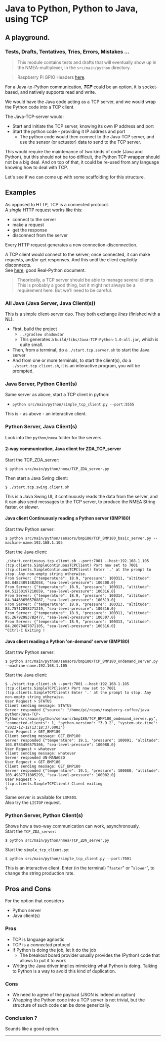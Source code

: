 # Java to Python, Python to Java, using TCP
## A playground. 
### Tests, Drafts, Tentatives, Tries, Errors, Mistakes ...

> This module contains tests and drafts that will eventually show up in the NMEA-multiplexer, in
> the `src/main/python` directory.

> Raspberry Pi GPIO Headers [here](https://www.raspberrypi-spy.co.uk/2012/06/simple-guide-to-the-rpi-gpio-header-and-pins/#:~:text=The%20Raspberry%20header%20is%20the,3.3V%20(on%202%20pins)).

For a Java-to-Python communication, _**TCP**_ could be an option, it is socket-based, and natively supports read and write.

We would have the Java code acting as a TCP server, and we would wrap the Python code into
a TCP client.

The Java-TCP-server would:
- Start and initiate the TCP server, knowing its own IP address and port
- Start the python code - providing it IP address and port
  - The python code would then connect to the Java-TCP server, and use the sensor (or actuator) data to send to the TCP server.

This would require the maintenance of two kinds of code (Java and Python), but this should not be too difficult,
the Python TCP wrapper should not be a big deal. And on top of that, it could be re-used from any language knowing how to deal with TCP.

Let's see if we can come up with some scaffolding for this structure.

## Examples
As opposed to HTTP, TCP is a connected protocol.  
A _single_ HTTP request works like this: 
- connect to the server
- make a request
- get the response
- disconnect from the server  

Every HTTP request generates a new connection-disconnection.

A TCP client would connect to the server; once connected, it can make requests, and/or get responses.
And this until the client explicitly disconnects.  
See [here](https://realpython.com/python-sockets/#tcp-sockets), good Real-Python document.

> Theorically, a TCP server should be able to manage several clients. This is probably a good thing, but it might not always be a requirement here. 
> But we'll need to be careful.

### All Java (Java Server, Java Client(s))
This is a simple client-server duo. They both exchange _lines_ (finished with a NL).

- First, build the project
  - `../gradlew shadowJar`
  - This generates a `build/libs/Java-TCP-Python-1.0-all.jar`, which is quite small.
- Then, from a terminal, do a `./start.tcp.server.sh` to start the Java server
- And from one or more terminals, to start the client(s), do a `./start.tcp.client.sh`, it is an interactive program, you will be prompted.


### Java Server, Python Client(s)
Same server as above, start a TCP client in python:
- `python src/main/python/simple_tcp_client.py --port:5555`  

This is - as above - an interactive client. 

### Python Server, Java Client(s)
Look into the `python/nmea` folder for the servers. 

#### 2-way communication, Java client for ZDA_TCP_server
Start the TCP_ZDA_server:
```
$ python src/main/python/nmea/TCP_ZDA_server.py 
```
Then start a Java Swing client:
```
$ ./start.tcp.swing.client.sh
```
This is a Java Swing UI, it continuously reads the data from the server, and
it can also send messages to the TCP server, to produce the NMEA String faster, or slower.

#### Java client Continuously reading a Python server (BMP180)
Start thw Python server:
```
$ python src/main/python/sensors/bmp180/TCP_BMP180_basic_server.py --machine-name:192.168.1.105
```
Start the Java client:
```
./start.continuous.tcp.client.sh --port:7001 --host:192.168.1.105
(tcp.clients.SimpleContinuousTCPClient) Port now set to 7001
(tcp.clients.SimpleContinuousTCPClient) Enter '.' at the prompt to stop. Any non-empty string otherwise.
From Server: {"temperature": 18.9, "pressure": 100311, "altitude": 84.84824091482058, "sea-level-pressure": 100308.0}
From Server: {"temperature": 18.9, "pressure": 100313, "altitude": 84.51250197210659, "sea-level-pressure": 100316.0}
From Server: {"temperature": 18.9, "pressure": 100314, "altitude": 84.34463656570887, "sea-level-pressure": 100313.0}
From Server: {"temperature": 18.9, "pressure": 100313, "altitude": 83.75712898271219, "sea-level-pressure": 100316.0}
From Server: {"temperature": 18.9, "pressure": 100311, "altitude": 85.26792983782477, "sea-level-pressure": 100307.0}
From Server: {"temperature": 18.9, "pressure": 100313, "altitude": 84.26070487871105, "sea-level-pressure": 100316.0}
^CCtrl-C Exiting !
```

#### Java client reading a Python 'on-demand' server (BMP180)
Start thw Python server:
```
$ python src/main/python/sensors/bmp180/TCP_BMP180_ondemand_server.py --machine-name:192.168.1.105
```
Start the Java client:
```
$ ./start.tcp.client.sh --port:7001 --host:192.168.1.105
(tcp.clients.SimpleTCPClient) Port now set to 7001
(tcp.clients.SimpleTCPClient) Enter '.' at the prompt to stop. Any non-empty string otherwise.
User Request > STATUS
Client sending message: STATUS
Server responded {"source": "/home/pi/repos/raspberry-coffee/java-python/Java-TCP-Python/src/main/python/sensors/bmp180/TCP_BMP180_ondemand_server.py", "connected-clients": 1, "python-version": "3.9.2", "system-utc-time": "2022-12-12T13:18:37.000Z"}
User Request > GET_BMP180
Client sending message: GET_BMP180
Server responded {"temperature": 19.1, "pressure": 100091, "altitude": 103.0783456575366, "sea-level-pressure": 100088.0}
User Request > whatever
Client sending message: whatever
Server responded UN-MANAGED
User Request > GET_BMP180
Client sending message: GET_BMP180
Server responded {"temperature": 19.1, "pressure": 100080, "altitude": 103.4987711805293, "sea-level-pressure": 100082.0}
User Request > .
(tcp.clients.SimpleTCPClient) Client exiting
$
```
Same server is available for `LSM303`.   
Also try the `LISTOP` request.

### Python Server, Python Client(s)
Shows how a two-way communication can work, asynchronously.  
Start the `TCP_ZDA_server`:
```
$ python src/main/python/nmea/TCP_ZDA_server.py 
```
Start the `simple_tcp_client.py`:
```
$ python src/main/python/simple_tcp_client.py --port:7001
```
This is an interactive client. Enter (in the terminal) "`faster`" or "`slower`", to change the string production rate.

## Pros and Cons
For the option that considers 
- Python server
- Java client(s)

### Pros
- TCP is language agnostic
- TCP is a _connected_ protocol
- If Python is doing the job, let it do the job
  - The breakout board provider usually provides the (Python) code that allows to put it to work
- Writing the Java driver implies mimicking what Python is doing. Talking to Python is a way to avoid this kind of duplication.

### Cons
- We need to agree of the payload (JSON is indeed an option)
- Wrapping the Python code into a TCP server is not trivial, but the structure of such code can be done generically.

### Conclusion ?
Sounds like a good option.

---

